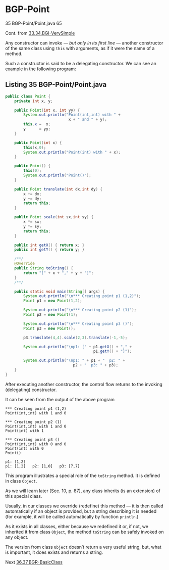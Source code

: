 # BGP-Point  
35 BGP-Point/Point.java 65

Cont. from [33.34.BGI-VerySimple](https://github.com/Java-PJATK/33.34.BGI-VerySimple)

Any constructor can invoke — _but only in its first line_ — another constructor of the same class using `this` with arguments, as if it were the name of a method.  

Such a constructor is said to be a delegating constructor. We can see an example in the following program:  

## Listing 35 BGP-Point/Point.java  

```java
public class Point {
    private int x, y;

    public Point(int x, int yy) {
        System.out.println("Point(int,int) with " +
                            x + " and " + y);
        this.x =  x;
        y      = yy;
    }

    public Point(int x) {
        this(x,0);
        System.out.println("Point(int) with " + x);
    }

    public Point() {
        this(0);
        System.out.println("Point()");
    }

    public Point translate(int dx,int dy) {
        x += dx;
        y += dy;
        return this;
    }

    public Point scale(int sx,int sy) {
        x *= sx;
        y *= sy;
        return this;
    }

    public int getX() { return x; }
    public int getY() { return y; }

    /**/
    @Override
    public String toString() {
        return "[" + x + "," + y + "]";
    }
    /**/

    public static void main(String[] args) {
        System.out.println("\n*** Creating point p1 (1,2)");
        Point p1 = new Point(1,2);

        System.out.println("\n*** Creating point p2 (1)");
        Point p2 = new Point(1);

        System.out.println("\n*** Creating point p3 ()");
        Point p3 = new Point();

        p3.translate(4,4).scale(2,3).translate(-1,-5);

        System.out.println("\np1: [" + p1.getX() + "," +
                                       p1.getY() + "]");

        System.out.println("\np1: " + p1 + "  p2: " +
                              p2 + "  p3: " + p3);
    }
}
```

After executing another constructor, the control flow returns to the invoking (delegating) constructor. 

It can be seen from the output of the above program

```
*** Creating point p1 (1,2)
Point(int,int) with 1 and 0

*** Creating point p2 (1)
Point(int,int) with 1 and 0
Point(int) with 1

*** Creating point p3 ()
Point(int,int) with 0 and 0
Point(int) with 0
Point()  

p1: [1,2]  
p1: [1,2]   p2: [1,0]   p3: [7,7] 
```

This program illustrates a special role of the `toString` method. It is defined in class `Object`.

As we will learn later (Sec. 10, p. 87), any class inherits (is an extension) of this special class. 

Usually, in our classes we override (redefine) this method — it is then called automatically if an object is provided, but a string describing it is needed (for example, it will be called automatically by function `println`.) 

As it exists in all classes, either because we redefined it or, if not, we inherited it from class `Object`, the method `toString` can be safely invoked on any object. 

The version from class `Object` doesn’t return a very useful string, but, what is important, it does exists and returns a string.  

Next [36.37.BGR-BasicClass](https://github.com/Java-PJATK/36.37.BGR-BasicClass)  
